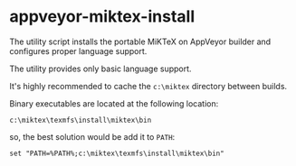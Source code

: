 # appveyor-miktex-install

The utility script installs the portable MiKTeX on AppVeyor builder and configures proper language support.

The utility provides only basic language support.

It's highly recommended to cache the `c:\miktex` directory between builds.

Binary executables are located at the following location:

```
c:\miktex\texmfs\install\miktex\bin
```

so, the best solution would be add it to `PATH`:

```
set "PATH=%PATH%;c:\miktex\texmfs\install\miktex\bin"
```

